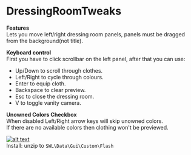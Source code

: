 # DressingRoomTweaks  
**Features**  
Lets you move left/right dressing room panels, panels must be dragged from the background(not title).  

**Keyboard control**  
First you have to click scrollbar on the left panel, after that you can use:  
* Up/Down to scroll through clothes.  
* Left/Right to cycle through colours.  
* Enter to equip cloth.  
* Backspace to clear preview.  
* Esc to close the dressing room.  
* V to toggle vanity camera.  
   
**Unowned Colors Checkbox**  
When disabled Left/Right arrow keys will skip unowned colors.  
If there are no available colors then clothing won't be previewed.

[![alt text](https://i.imgur.com/812P61A.png "Download")](https://github.com/SecretFox/DressingRoomTweaks/releases)  
Install: unzip to `SWL\Data\Gui\Custom\Flash`